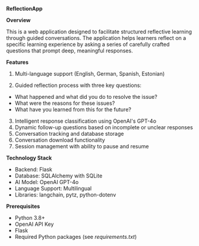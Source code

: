 **ReflectionApp**

**Overview**

This is a web application designed to facilitate structured reflective learning through guided conversations. The application helps learners reflect on a specific learning experience by asking a series of carefully crafted questions that prompt deep, meaningful responses.

**Features**

1. Multi-language support (English, German, Spanish, Estonian)

2. Guided reflection process with three key questions:

- What happened and what did you do to resolve the issue?
- What were the reasons for these issues?
- What have you learned from this for the future?


3. Intelligent response classification using OpenAI's GPT-4o
4. Dynamic follow-up questions based on incomplete or unclear responses
5. Conversation tracking and database storage
6. Conversation download functionality
7. Session management with ability to pause and resume

**Technology Stack**

- Backend: Flask
- Database: SQLAlchemy with SQLite
- AI Model: OpenAI GPT-4o
- Language Support: Multilingual
- Libraries: langchain, pytz, python-dotenv

**Prerequisites**

- Python 3.8+
- OpenAI API Key
- Flask
- Required Python packages (see _requirements.txt_)
